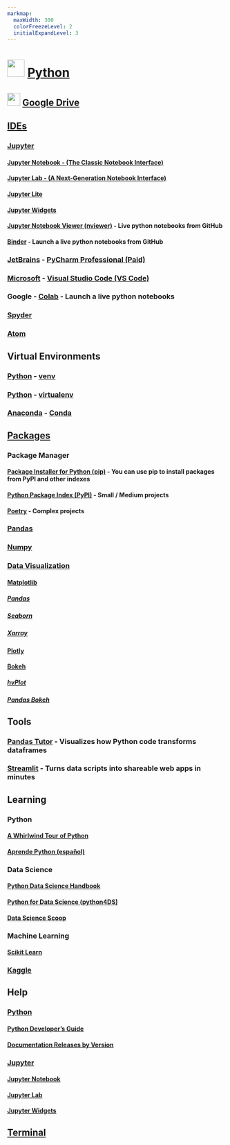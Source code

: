 ```yaml
---
markmap:
  maxWidth: 300
  colorFreezeLevel: 2
  initialExpandLevel: 3
---
```


# <img src='https://i.imgur.com/5WuXRVs.png' style='height:40px;width:auto'> [Python](https://www.python.org/)

## <img src='https://i.imgur.com/ZNXS54N.png' style='height:30px;width:auto'> [Google Drive](https://drive.google.com/drive/folders/1I-snULJDTEnnWbSr94ruXZhyKSrVr5xp?usp=drive_link)

## [IDEs](https://docs.anaconda.com/free/working-with-conda/ide-tutorials/)

### [Jupyter](https://jupyter.org/)
#### [Jupyter Notebook - (The Classic Notebook Interface)](https://jupyter.org/)
#### [Jupyter Lab - (A Next-Generation Notebook Interface)](https://jupyter.org/try-jupyter/lab/)
#### [Jupyter Lite](https://jupyterlite.readthedocs.io/en/stable/)
#### [Jupyter Widgets](https://ipywidgets.readthedocs.io/en/latest/_static/lab/index.html)
#### [Jupyter Notebook Viewer (nviewer)](https://nbviewer.org/) - Live python notebooks from GitHub

#### [Binder](https://mybinder.org/) - Launch a live python notebooks from GitHub

### [JetBrains](https://www.jetbrains.com/) - [PyCharm Professional (Paid)](https://www.jetbrains.com/pycharm/)

### [Microsoft](https://www.microsoft.com/) - [Visual Studio Code (VS Code)](https://code.visualstudio.com/)

### Google - [Colab](https://colab.research.google.com/) - Launch a live python notebooks

### [Spyder](https://www.spyder-ide.org/)

### [Atom](https://atom-editor.cc/)

## Virtual Environments
### [Python](https://www.python.org/) - [venv](https://docs.python.org/3/library/venv.html)
### [Python](https://www.python.org/) - [virtualenv](https://virtualenv.pypa.io/en/stable/index.html)
### [Anaconda](https://www.anaconda.com/) - [Conda](https://docs.conda.io/)

## [Packages](https://packaging.python.org/en/latest/tutorials/installing-packages/)

### Package Manager
#### [Package Installer for Python (pip)](https://pip.pypa.io/) - You can use pip to install packages from PyPI and other indexes
#### [Python Package Index (PyPI)](https://pypi.org/) - Small / Medium projects
#### [Poetry](https://python-poetry.org/) - Complex projects

### [Pandas](https://pandas.pydata.org/)

### [Numpy](https://numpy.org/)

### [Data Visualization](https://pyviz.org/)

#### [Matplotlib](https://matplotlib.org/)
##### [Pandas](https://pandas.pydata.org/pandas-docs/stable/user_guide/visualization.html)
##### [Seaborn](https://seaborn.pydata.org/)
##### [Xarray](https://docs.xarray.dev/en/stable/user-guide/plotting.html) 

#### [Plotly](https://plotly.com/python/plotly-express/)

#### [Bokeh](https://docs.bokeh.org/en/latest/)
##### [hvPlot](https://hvplot.holoviz.org/)
##### [Pandas Bokeh](https://github.com/PatrikHlobil/Pandas-Bokeh)

## Tools
### [Pandas Tutor](https://pandastutor.com/) - Visualizes how Python code transforms dataframes
### [Streamlit](https://streamlit.io/) - Turns data scripts into shareable web apps in minutes

## Learning
### Python
#### [A Whirlwind Tour of Python](https://github.com/jakevdp/WhirlwindTourOfPython)
#### [Aprende Python (español)](https://aprendepython.es/)
### Data Science
#### [Python Data Science Handbook](https://github.com/jakevdp/PythonDataScienceHandbook)
#### [Python for Data Science (python4DS)](https://aeturrell.github.io/python4DS/welcome.html)
#### [Data Science Scoop](https://github.com/datasciencescoop?tab=repositories)
### Machine Learning
#### [Scikit Learn](https://scikit-learn.org/stable/)
### [Kaggle](https://www.kaggle.com/learn)

## Help

### [Python](https://www.python.org/doc/)
#### [Python Developer’s Guide](https://devguide.python.org/)
#### [Documentation Releases by Version](https://www.python.org/doc/versions/)

### [Jupyter](https://docs.jupyter.org/en/latest/)
#### [Jupyter Notebook](https://jupyter-notebook.readthedocs.io/en/latest/)
#### [Jupyter Lab](https://jupyterlab.readthedocs.io/en/stable/)
#### [Jupyter Widgets](https://ipywidgets.readthedocs.io/en/stable/)

## [Terminal](https://docs.google.com/document/d/1kGmzaluGIA2vRWTsTUtUE4NCic_R1bvHnp_tUDNwkvs/edit?usp=drive_link)




